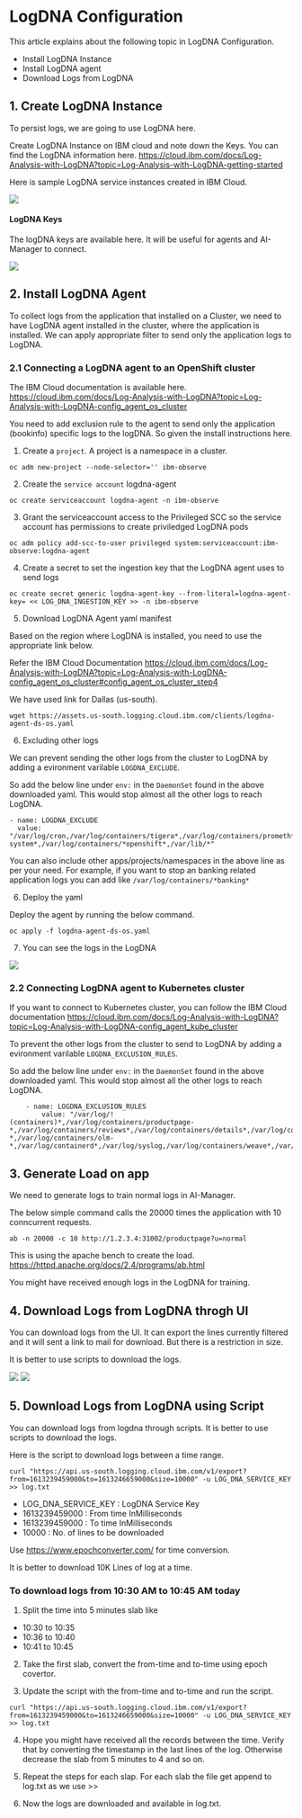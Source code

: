 # LogDNA Configuration

This article explains about the following topic in LogDNA Configuration.

- Install LogDNA Instance 
- Install LogDNA agent
- Download Logs from LogDNA

## 1. Create LogDNA Instance 

To persist logs, we are going to use LogDNA here.

Create LogDNA Instance on IBM cloud and note down the Keys. You can find the LogDNA information here.  https://cloud.ibm.com/docs/Log-Analysis-with-LogDNA?topic=Log-Analysis-with-LogDNA-getting-started

Here is sample LogDNA service instances created in IBM Cloud.

<img src="images/02-log-dna-instance.png">

#### LogDNA Keys 

The logDNA keys are available here. It will be useful for agents and AI-Manager to connect.

<img src="images/17-logdna.png">


## 2. Install LogDNA Agent

To collect logs from the application that installed on a Cluster, we need to have LogDNA agent installed in the cluster, where the application is installed. We can apply appropriate filter to send only the application logs to LogDNA.

### 2.1 Connecting a LogDNA agent to an OpenShift cluster

The IBM Cloud documentation is available here. https://cloud.ibm.com/docs/Log-Analysis-with-LogDNA?topic=Log-Analysis-with-LogDNA-config_agent_os_cluster

You need to add exclusion rule to the agent to send only the application (bookinfo) specific logs to the logDNA. So given the install instructions here. 

1. Create a `project`. A project is a namespace in a cluster.

```
oc adm new-project --node-selector='' ibm-observe
```

2. Create the `service account` logdna-agent

```
oc create serviceaccount logdna-agent -n ibm-observe
```

3. Grant the serviceaccount access to the Privileged SCC so the service account has permissions to create priviledged LogDNA pods

```
oc adm policy add-scc-to-user privileged system:serviceaccount:ibm-observe:logdna-agent
```

4. Create a secret to set the ingestion key that the LogDNA agent uses to send logs

```
oc create secret generic logdna-agent-key --from-literal=logdna-agent-key= << LOG_DNA_INGESTION_KEY >> -n ibm-observe
```

5. Download LogDNA Agent yaml manifest

Based on the region where LogDNA is installed, you need to use the appropriate link below. 

Refer the IBM Cloud Documentation https://cloud.ibm.com/docs/Log-Analysis-with-LogDNA?topic=Log-Analysis-with-LogDNA-config_agent_os_cluster#config_agent_os_cluster_step4

We have used link for Dallas (us-south).

```
wget https://assets.us-south.logging.cloud.ibm.com/clients/logdna-agent-ds-os.yaml
```

6. Excluding other logs

We can prevent sending the other logs from the cluster to LogDNA by adding a evironment varilable `LOGDNA_EXCLUDE`.

So add the below line under `env:` in the `DaemonSet` found in the above downloaded yaml. This would stop almost all the other logs to reach LogDNA.

```
- name: LOGDNA_EXCLUDE
  value: "/var/log/cron,/var/log/containers/tigera*,/var/log/containers/prometh*,/var/log/containers/grafa*,/var/log/containers/kiali*,/var/log/containers/jaeger*,/var/log/containers/istio*,/var/log/audit/*,/var/log/crio*,/var/log/messag*,/var/log/containers/*eventstreams*,/var/log/containers/*ibm*,/var/log/containers/*asset*,/var/log/containers/*calico*,/var/log/containers/*ibm*,/var/log/containers/*kube-system*,/var/log/containers/*openshift*,/var/lib/*"
```

You can also include other apps/projects/namespaces in the above line as per your need. For example, if you want to stop an banking related application logs you can add like `/var/log/containers/*banking*`


6. Deploy the yaml

Deploy the agent by running the below command.

```
oc apply -f logdna-agent-ds-os.yaml
```

7. You can see the logs in the LogDNA

<img src="images/03-logdna-logs.png">


### 2.2 Connecting LogDNA agent to Kubernetes cluster

If you want to connect to Kubernetes cluster, you can follow the IBM Cloud documentation https://cloud.ibm.com/docs/Log-Analysis-with-LogDNA?topic=Log-Analysis-with-LogDNA-config_agent_kube_cluster

To prevent the other logs from the cluster to send to LogDNA by adding a evironment varilable `LOGDNA_EXCLUSION_RULES`.

So add the below line under `env:` in the `DaemonSet` found in the above downloaded yaml. This would stop almost all the other logs to reach LogDNA.

```
    - name: LOGDNA_EXCLUSION_RULES
        value: "/var/log/!(containers)*,/var/log/containers/productpage-*,/var/log/containers/reviews*,/var/log/containers/details*,/var/log/containers/kubernetes-*,/var/log/containers/olm-*,/var/log/containerd*,/var/log/syslog,/var/log/containers/weave*,/var/log/containers/*calico*,/var/log/containers/logdna*,/var/log/containers/dashboard*,/var/log/containers/metrics*,/var/log/containers/ibm*"
```

## 3. Generate Load on app

We need to generate logs to train normal logs in AI-Manager.

The below simple command calls the 20000 times the application with 10 conncurrent requests.

```
ab -n 20000 -c 10 http://1.2.3.4:31002/productpage?u=normal
```

This is using the apache bench to create the load. https://httpd.apache.org/docs/2.4/programs/ab.html

You might have received enough logs in the LogDNA for training.


## 4. Download Logs from LogDNA throgh UI

You can download logs from the UI. It can export the lines currently filtered and it will sent a link to mail for download. But there is a restriction in size. 

It is better to use scripts to download the logs.

<img src="images/04-logdna-export1.png">

<img src="images/04-logdna-export2.png">

## 5. Download Logs from LogDNA using Script

You can download logs from logdna through scripts. It is better to use scripts to download the logs. 


Here is the script to download logs between a time range.

```
curl "https://api.us-south.logging.cloud.ibm.com/v1/export?from=1613239459000&to=1613246659000&size=10000" -u LOG_DNA_SERVICE_KEY >> log.txt
```

- LOG_DNA_SERVICE_KEY : LogDNA Service Key
- 1613239459000 : From time InMilliseconds
- 1613239459000 : To time InMilliseconds
- 10000 : No. of lines to be downloaded

Use https://www.epochconverter.com/ for time conversion.


It is better to download 10K Lines of log at a time.

### To download logs from 10:30 AM to 10:45 AM today

1. Split the time into 5 minutes slab like 
  - 10:30 to 10:35
  - 10:36 to 10:40
  - 10:41 to 10:45

2. Take the first slab, convert the from-time and to-time using epoch covertor.

3. Update the script with the from-time and to-time and run the script.

```
curl "https://api.us-south.logging.cloud.ibm.com/v1/export?from=1613239459000&to=1613246659000&size=10000" -u LOG_DNA_SERVICE_KEY >> log.txt
```

4. Hope you might have received all the records between the time. Verify that by converting the timestamp in the last lines of the log. Otherwise decrease the slab from 5 minutes to 4 and so on.

5. Repeat the steps for each slap. For each slab the file get append to log.txt as we use >>

6. Now the logs are downloaded and available in log.txt.




